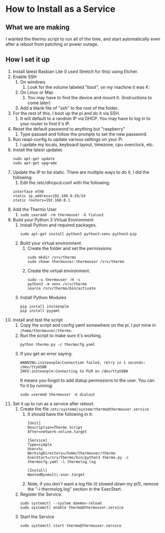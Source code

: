 # How to Install as a Service

## What we are making
I wanted the thermo script to run all of the time, and start automatically even after a reboot from patching or power outage.

## How I set it up
1. Install latest Rasbian Lite (I used Stretch for this) using Etcher.
1. Enable SSH
   1. On windows
      1. Look for the volume labeled "boot", on my machine it was K:
   1. On Linux or Mac
      1. You may have to find the device and mount it. (Instructions to come later)
   1. Add a blank file of "ssh" to the root of the folder.
1. For the rest of this, I boot up the pi and do it via SSH.
   1. It will default to a random IP via DHCP.  You may have to log in to your router to find it's IP.
1. Reset the default password to anything but "raspberry"
   1. Type passwd and follow the prompts to set the new password.
1. Run raspi-config to update various settings on your Pi.
   1. I update my locals, keyboard layout, timezone, cpu overclock, etc.
1. Install the latest updates
    ```
    sudo apt-get update
    sudo apt-get upgrade
    ```
1. Update the IP to be static. There are multiple ways to do it, I did the following:
   1. Edit the /etc/dhcpcd.conf with the following:
   ```
   interface eth0
   static ip_address=192.168.0.55/24
   static routers=192.168.0.1
   ```
1. Add the Thermo User
   1. `sudo useradd -rm thermouser -G fialout`
1. Build your Python 3 Virtual Environment
   1. Install Python and required packages.
      ```
      sudo apt-get install python3 python3-venv python3-pip
      ```
   1. Build your virtual environment.
      1. Create the folder and set the permissions
         ```
         sudo mkdir /srv/thermo
         sudo chown thermouser:thermouser /srv/thermo
         ```
      1. Create the virtual environment.
         ```
         sudo -u thermouser -H -s
         python3 -m venv /srv/thermo
         source /srv/thermo/bin/activate
         ```
   1. Install Python Modules
      ```
      pip install insteonplm
      pip install pyyaml
      ```
1. Install and test the script
   1. Copy the script and config yaml somewhere on the pi.  I put mine in `/home/thermouser/thermo`.
   1. Run the script to make sure it's working.
      ```
      python thermo.py -c thermocfg.yaml
      ```
   1. If you get an error saying:
      ```
      WARNING:insteonplm:Connection failed, retry in 1 seconds: /dev/ttyUSB0
      INFO:insteonplm:Connecting to PLM on /dev/ttyUSB0
      ```
      It means you forgot to add dialup permissions to the user.  You can fix it by running:
      ```
      sudo usermod thermouser -G dialout
      ```
1. Set it up to run as a service after reboot.
   1. Create the file `/etc/systemd/system/thermo@thermouser.service`
      1. It should have the following in it:
         ```
         [Unit]
         Description=Thermo Script
         After=network-online.target

         [Service]
         Type=simple
         User=%i
         WorkingDirectory=/home/thermouser/thermo
         ExecStart=/srv/thermo/bin/python3 thermo.py -c thermocfg.yaml -l thermolog.log

         [Install]
         WantedBy=multi-user.target
         ```
      1. Note, if you don't want a log file (it slowed down my pi1), remove the "-l thermolog.log" section in the ExecStart.
   1. Register the Service.
      ```
      sudo systemctl --system daemon-reload
      sudo systemctl enable thermo@thermouser.service
      ```
   1. Start the Service
      ```
      sudo systemctl start thermo@thermouser.service
      ```